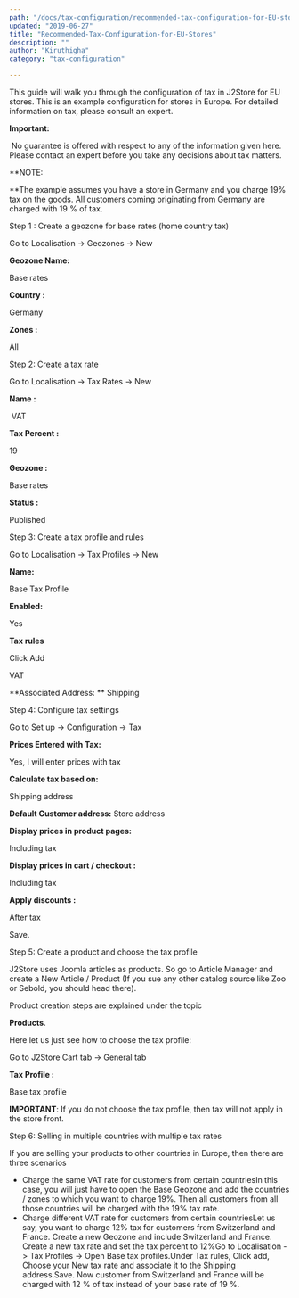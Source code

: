 ```yaml
---
path: "/docs/tax-configuration/recommended-tax-configuration-for-EU-stores"
updated: "2019-06-27"
title: "Recommended-Tax-Configuration-for-EU-Stores"
description: ""
author: "Kiruthigha"
category: "tax-configuration"

---
```




This guide will walk you through the configuration of tax in J2Store for EU stores. This is an example configuration for stores in Europe. For detailed information on tax, please consult an expert.

**Important:**

 No guarantee is offered with respect to any of the information given here. Please contact an expert before you take any decisions about tax matters.

**NOTE:

**The example assumes you have a store in Germany and you charge 19% tax on the goods. All customers coming originating from Germany are charged with 19 % of tax.

Step 1 : Create a geozone for base rates (home country tax)

Go to Localisation -> Geozones -> New

**Geozone Name:**

Base rates

**Country :**

Germany

**Zones :**

All

Step 2: Create a tax rate

Go to Localisation -> Tax Rates -> New

**Name :**

 VAT

**Tax Percent :**

19

**Geozone :**

Base rates

**Status :**

Published

Step 3: Create a tax profile and rules

Go to Localisation -> Tax Profiles -> New

**Name:**

Base Tax Profile

**Enabled:**

Yes

**Tax rules**

Click Add



VAT

\*\*Associated Address: \*\* Shipping



Step 4: Configure tax settings

Go to Set up -> Configuration -> Tax

**Prices Entered with Tax:**

Yes, I will enter prices with tax

**Calculate tax based on:**

Shipping address

**Default Customer address:**
Store address

**Display prices in product pages:**

Including tax

**Display prices in cart / checkout :**

Including tax

**Apply discounts :**

After tax

Save.

Step 5: Create a product and choose the tax profile

J2Store uses Joomla articles as products. So go to Article Manager and create a New Article / Product (If you sue any other catalog source like Zoo or Sebold, you should head there).

Product creation steps are explained under the topic

**Products**.

Here let us just see how to choose the tax profile:

Go to J2Store Cart tab -> General tab

**Tax Profile :**

Base tax profile



**IMPORTANT**: If you do not choose the tax profile, then tax will not apply in the store front.

Step 6: Selling in multiple countries with multiple tax rates

If you are selling your products to other countries in Europe, then there are three scenarios

- Charge the same VAT rate for customers from certain countriesIn this case, you will just have to open the Base Geozone and add the countries / zones to which you want to charge 19%. Then all customers from all those countries will be charged with the 19% tax rate.
- Charge different VAT rate for customers from certain countriesLet us say, you want to charge 12% tax for customers from Switzerland and France. Create a new Geozone and include Switzerland and France. Create a new tax rate and set the tax percent to 12%Go to Localisation -> Tax Profiles -> Open Base tax profiles.Under Tax rules, Click add, Choose your New tax rate and associate it to the Shipping address.Save. Now customer from Switzerland and France will be charged with 12 % of tax instead of your base rate of 19 %.





